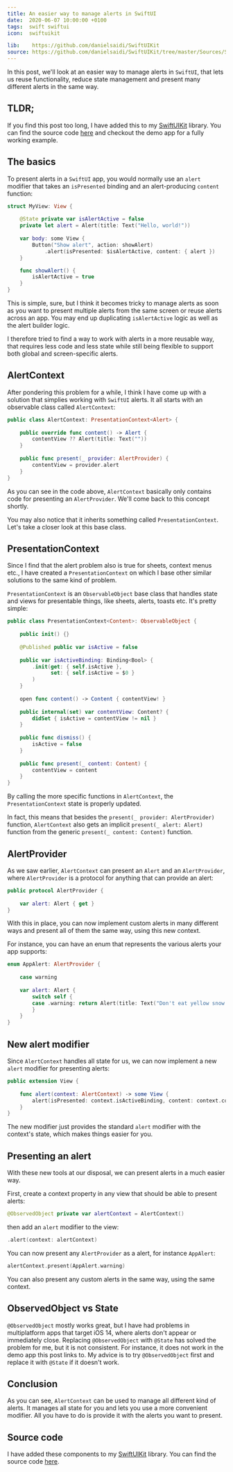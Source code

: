 ```yaml
---
title: An easier way to manage alerts in SwiftUI
date:  2020-06-07 10:00:00 +0100
tags:  swift swiftui
icon:  swiftuikit

lib:    https://github.com/danielsaidi/SwiftUIKit
source: https://github.com/danielsaidi/SwiftUIKit/tree/master/Sources/SwiftUIKit/Alerts
---
```


In this post, we'll look at an easier way to manage alerts in `SwiftUI`, that lets us reuse functionality, reduce state management and present many different alerts in the same way.


## TLDR;

If you find this post too long, I have added this to my [SwiftUIKit]({{page.lib}}) library. You can find the source code [here]({{page.source}}) and checkout the demo app for a fully working example.


## The basics

To present alerts in a `SwiftUI` app, you would normally use an `alert` modifier that takes an `isPresented` binding and an alert-producing `content` function:

```swift
struct MyView: View {
    
    @State private var isAlertActive = false
    private let alert = Alert(title: Text("Hello, world!"))
    
    var body: some View {
        Button("Show alert", action: showAlert)
            .alert(isPresented: $isAlertActive, content: { alert })
    }

    func showAlert() {
        isAlertActive = true
    }
}
```

This is simple, sure, but I think it becomes tricky to manage alerts as soon as you want to present multiple alerts from the same screen or reuse alerts across an app. You may end up duplicating `isAlertActive` logic as well as the alert builder logic.

I therefore tried to find a way to work with alerts in a more reusable way, that requires less code and less state while still being flexible to support both global and screen-specific alerts.


## AlertContext

After pondering this problem for a while, I think I have come up with a solution that simplies working with `SwiftUI` alerts. It all starts with an observable class called `AlertContext`:

```swift
public class AlertContext: PresentationContext<Alert> {
    
    public override func content() -> Alert {
        contentView ?? Alert(title: Text(""))
    }
    
    public func present(_ provider: AlertProvider) {
        contentView = provider.alert
    }
}
```

As you can see in the code above, `AlertContext` basically only contains code for presenting an `AlertProvider`. We'll come back to this concept shortly.

You may also notice that it inherits something called `PresentationContext`. Let's take a closer look at this base class.


## PresentationContext

Since I find that the alert problem also is true for sheets, context menus etc., I have created a `PresentationContext` on which I base other similar solutions to the same kind of problem.

`PresentationContext` is an `ObservableObject` base class that handles state and views for presentable things, like sheets, alerts, toasts etc. It's pretty simple:

```swift
public class PresentationContext<Content>: ObservableObject {
    
    public init() {}
    
    @Published public var isActive = false
    
    public var isActiveBinding: Binding<Bool> {
        .init(get: { self.isActive },
              set: { self.isActive = $0 }
        )
    }
    
    open func content() -> Content { contentView! }
    
    public internal(set) var contentView: Content? {
        didSet { isActive = contentView != nil }
    }
    
    public func dismiss() {
        isActive = false
    }
    
    public func present(_ content: Content) {
        contentView = content
    }
}
```

By calling the more specific functions in `AlertContext`, the `PresentationContext` state is properly updated.

In fact, this means that besides the `present(_ provider: AlertProvider)` function, `AlertContext` also gets an implicit `present(_ alert: Alert)` function from the generic `present(_ content: Content)` function.


## AlertProvider

As we saw earlier, `AlertContext` can present an `Alert` and an `AlertProvider`, where `AlertProvider` is a protocol for anything that can provide an alert:

```swift
public protocol AlertProvider {
    
    var alert: Alert { get }
}
```

With this in place, you can now implement custom alerts in many different ways and present all of them the same way, using this new context.

For instance, you can have an enum that represents the various alerts your app supports:

```swift
enum AppAlert: AlertProvider {
    
    case warning
    
    var alert: Alert {
        switch self {
        case .warning: return Alert(title: Text("Don't eat yellow snow!"))
        }
    }
}
```


## New alert modifier

Since `AlertContext` handles all state for us, we can now implement a new `alert` modifier for presenting alerts:

```swift
public extension View {
    
    func alert(context: AlertContext) -> some View {
        alert(isPresented: context.isActiveBinding, content: context.content)
    }
}
```

The new modifier just provides the standard `alert` modifier with the context's state, which makes things easier for you.


## Presenting an alert

With these new tools at our disposal, we can present alerts in a much easier way.

First, create a context property in any view that should be able to present alerts:

```swift
@ObservedObject private var alertContext = AlertContext()
```

then add an `alert` modifier to the view:

```swift
.alert(context: alertContext)
```

You can now present any `AlertProvider` as a alert, for instance `AppAlert`:

```swift
alertContext.present(AppAlert.warning)
```

You can also present any custom alerts in the same way, using the same context.


## ObservedObject vs State

`@ObservedObject` mostly works great, but I have had problems in multiplatform apps that target iOS 14, where alerts don't appear or immediately close. Replacing `@ObservedObject` with `@State` has solved the problem for me, but it is not consistent. For instance, it does not work in the demo app this post links to. My advice is to try `@ObservedObject` first and replace it with `@State` if it doesn't work.


## Conclusion

As you can see, `AlertContext` can be used to manage all different kind of alerts. It manages all state for you and lets you use a more convenient modifier. All you have to do is provide it with the alerts you want to present.


## Source code

I have added these components to my [SwiftUIKit]({{page.lib}}) library. You can find the source code [here]({{page.source}}).